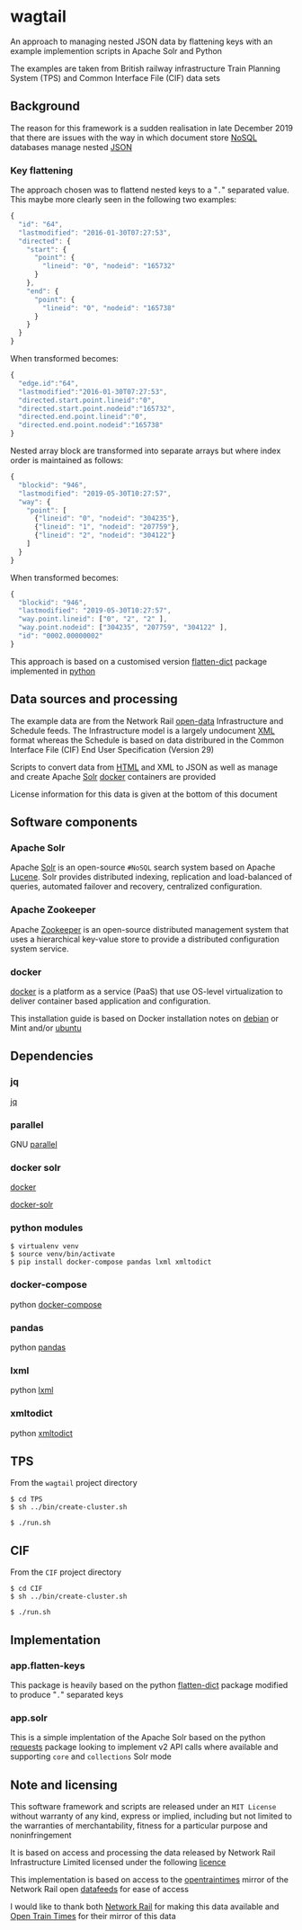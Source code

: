 # wagtail

An approach to managing nested JSON data by flattening keys with an example implemention scripts in Apache Solr and Python

The examples are taken from British railway infrastructure Train Planning System (TPS) and Common Interface File (CIF) data sets

## Background

The reason for this framework is a sudden realisation in late December 2019 that there are issues with the way in which document store [NoSQL](https://en.wikipedia.org/wiki/NoSQL) databases manage nested [JSON](https://www.json.org/json-en.html)

### Key flattening

The approach chosen was to flattend nested keys to a "`.`" separated value. This maybe more clearly seen in the following two examples:

```javascript
{
  "id": "64",
  "lastmodified": "2016-01-30T07:27:53",
  "directed": {
    "start": {
      "point": {
        "lineid": "0", "nodeid": "165732"
      }
    },
    "end": {
      "point": {
        "lineid": "0", "nodeid": "165738"
      }
    }
  }
}
```
When transformed becomes:
```javascript
{
  "edge.id":"64",
  "lastmodified":"2016-01-30T07:27:53",
  "directed.start.point.lineid":"0",
  "directed.start.point.nodeid":"165732",
  "directed.end.point.lineid":"0",
  "directed.end.point.nodeid":"165738"
}
```

Nested array block are transformed into separate arrays but where index order is maintained as follows:
```javascript
{
  "blockid": "946",
  "lastmodified": "2019-05-30T10:27:57",
  "way": {
    "point": [
      {"lineid": "0", "nodeid": "304235"},
      {"lineid": "1", "nodeid": "207759"},
      {"lineid": "2", "nodeid": "304122"}
    ]
  }
}
```
When transformed becomes:
```javascript
{
  "blockid": "946",
  "lastmodified": "2019-05-30T10:27:57",
  "way.point.lineid": ["0", "2", "2" ],
  "way.point.nodeid": ["304235", "207759", "304122" ],
  "id": "0002.00000002"
}
```

This approach is based on a customised version [flatten-dict](https://github.com/ianlini/flatten-dict) package implemented in [python](https://www.python.org/)

## Data sources and processing

The example data are from the Network Rail [open-data](https://www.networkrail.co.uk/who-we-are/transparency-and-ethics/transparency/open-data-feeds/) Infrastructure and Schedule feeds. The Infrastructure model is a largely undocument [XML](https://www.w3.org/XML/) format whereas the Schedule is based on data distribured in the Common Interface File (CIF) End User Specification (Version 29)

Scripts to convert data from [HTML](https://en.wikipedia.org/wiki/HTML) and XML to JSON as well as manage and create Apache [Solr](https://lucene.apache.org/solr/) [docker](https://www.docker.com/) containers are provided

License information for this data is given at the bottom of this document

## Software components



### Apache Solr

Apache [Solr](https://lucene.apache.org/solr/) is an open-source `#NoSQL` search system based on Apache [Lucene](https://lucene.apache.org/). Solr provides distributed indexing, replication and load-balanced of queries, automated failover and recovery, centralized configuration. 

### Apache Zookeeper
Apache [Zookeeper](https://zookeeper.apache.org/) is an open-source distributed management system that uses a hierarchical key-value store to provide a distributed configuration system service.

### docker

[docker](https://www.docker.com/) is a platform as a service (PaaS) that use OS-level virtualization to deliver container based application and configuration.

This installation guide is based on Docker installation notes on [debian](https://docs.docker.com/install/linux/docker-ce/debian/) or Mint and/or [ubuntu](https://docs.docker.com/install/linux/docker-ce/ubuntu/)

## Dependencies
### jq
[jq](https://stedolan.github.io/jq/)

### parallel
GNU [parallel](https://www.gnu.org/software/parallel/)

### docker solr
[docker](https://www.docker.com/)

[docker-solr](https://github.com/docker-solr/docker-solr)

### python modules


```console
$ virtualenv venv
$ source venv/bin/activate
$ pip install docker-compose pandas lxml xmltodict
```

### docker-compose
python [docker-compose](https://docs.docker.com/compose/)

### pandas
python [pandas](https://pandas.pydata.org)

### lxml
python [lxml](https://lxml.de/)

### xmltodict
python [xmltodict](https://github.com/martinblech/xmltodict)

## TPS
From the `wagtail` project directory
```console
$ cd TPS
$ sh ../bin/create-cluster.sh
```

```console
$ ./run.sh
```

## CIF
From the `CIF` project directory
```console
$ cd CIF
$ sh ../bin/create-cluster.sh
```

```console
$ ./run.sh
```

## Implementation

### app.flatten-keys

This package is heavily based on the python [flatten-dict](https://github.com/ianlini/flatten-dict) package modified to produce "`.`" separated keys 

### app.solr

This is a simple implentation of the Apache Solr based on the python [requests](https://requests.readthedocs.io/en/master/) package looking to implement v2 API calls where available and supporting `core` and `collections` Solr mode

## Note and licensing

This software framework and scripts are released under an `MIT License` without  warranty of any kind, express or implied, including but not limited to the warranties of merchantability, fitness for a particular purpose and noninfringement

It is based on access and processing the data released by Network Rail Infrastructure Limited licensed under the following [licence](www.networkrail.co.uk/data-feeds/terms-and-conditions)

This implementation is based on access to the [opentraintimes](https://networkrail.opendata.opentraintimes.com/) mirror of the Network Rail open [datafeeds](https://datafeeds.networkrail.co.uk) for ease of access

I would like to thank both [Network Rail](https://www.networkrail.co.uk/) for making this data available and [Open Train Times](https://www.opentraintimes.com/) for their mirror of this data
